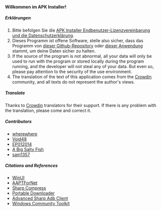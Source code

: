 #### Willkommen im APK Installer!

##### Erklärungen
1. Bitte befolgen Sie die [APK Installer Endbenutzer-Lizenzvereinbarung und die Datenschutzerklärung](https://github.com/Paving-Base/APK-Installer/blob/main/Privacy.md).
2. Dieses Programm ist offene Software, stelle also sicher, dass das Programm von [dieser Github-Repository](https://github.com/Paving-Base/APK-Installer) oder [dieser Anwendung](https://apps.microsoft.com/store/detail/9P2JFQ43FPPG) stammt, um deine Daten sicher zu halten.
3. If the source of the program is not abnormal, all your data will only be used to run with the program or stored locally during the program running, and the developer will not steal any of your data. But even so, please pay attention to the security of the use environment.
4. The translation of the text of this application comes from the [Crowdin](https://crowdin.com/project/APKInstaller "Crowdin") community, and all texts do not represent the author's views.

##### Translate
Thanks to [Crowdin](https://crowdin.com/project/APKInstaller "Crowdin") translators for their support. If there is any problem with the translation, please come and correct it.

##### Contributors
- [wherewhere](https://github.com/wherewhere)
- [Void48](https://github.com/Void48)
- [EP012014](https://github.com/EP012014)
- [A Big Salty Fish](https://github.com/bigsaltyfishes)
- [sam1357](https://github.com/sam1357)

##### Citations and References
- [WinUI](https://github.com/microsoft/microsoft-ui-xaml "WinUI")
- [AAPTForNet](https://github.com/canheo136/QuickLook.Plugin.ApkViewer "AAPTForNet")
- [Sharp Compress](https://github.com/adamhathcock/sharpcompress "Sharp Compress")
- [Portable Downloader](https://github.com/madnik7/PortableDownloader "Portable Downloader")
- [Advanced Sharp Adb Client](https://github.com/yungd1plomat/AdvancedSharpAdbClient "Advanced Sharp Adb Client")
- [Windows Community Toolkit](https://github.com/CommunityToolkit/WindowsCommunityToolkit "Windows Community Toolkit")